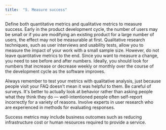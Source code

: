 ```yaml
---
title:  "5. Measure success"
---
```

Define both quantitative metrics and qualitative metrics to measure success. Early in the product development cycle, the number of users may be small or if you are modifying an existing product for a large number of users, the effect may not be measurable at first. Qualitative research techniques, such as user interviews and usability tests, allow you to measure the impact of your work with a small sample size. However, do not leave quantitative metrics to the end. Since you want to measure a change, you need to see before and after numbers. Ideally, you should look for numbers that increase or decrease weekly or monthly over the course of the development cycle as the software improves.

Always remember to test your metrics with qualitative analysis, just because people visit your FAQ doesn’t mean it was helpful to them. Be careful of surveys. It's better to actually look at behavior rather than asking people what they think they do — well-intentioned people often self-report incorrectly for a variety of reasons. Involve experts in user research who are experienced in methods for evaluating responses.

Success metrics may include business outcomes such as reducing infrastructure cost or human resources required to provide a service.
